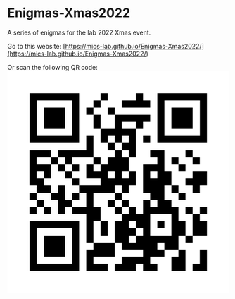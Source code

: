 # Enigmas-Xmas2022

A series of enigmas for the lab 2022 Xmas event.

Go to this website:
[https://mics-lab.github.io/Enigmas-Xmas2022/](https://mics-lab.github.io/Enigmas-Xmas2022/)

Or scan the following QR code:
![QR code to website](QRcode.png)
